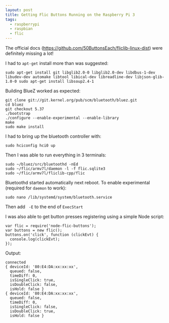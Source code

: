 ```yaml
---
layout: post
title: Getting Flic Buttons Running on the Raspberry Pi 3
tags:
  - raspberrypi
  - raspbian
  - flic
---
```


The official docs (https://github.com/50ButtonsEach/fliclib-linux-dist) were definitely missing a lot!

I had to `apt-get` install more than was suggested:

```
sudo apt-get install git libglib2.0-0 libglib2.0-dev libdbus-1-dev libudev-dev automake libtool libical-dev libreadline-dev libjson-glib-1.0-0 sudo apt-get install libsoup2.4-1
```

Building BlueZ worked as expected:

```
git clone git://git.kernel.org/pub/scm/bluetooth/bluez.git
cd bluez
git checkout 5.37
./bootstrap
./configure --enable-experimental --enable-library
make
sudo make install
```

I had to bring up the bluetooth controller with:

```
sudo hciconfig hci0 up
```

Then I was able to run everything in 3 terminals:

```
sudo ~/bluez/src/bluetoothd -nEd
sudo ~/flic/armv7l/daemon -l -f flic.sqlite3
sudo ~/flic/armv7l/fliclib-cpp/flic
```

Bluetoothd started automatically next reboot. To enable experimental (required for `daemon` to work):

```
sudo nano /lib/systemd/system/bluetooth.service
```

Then add ` -E` to the end of `ExecStart`

I was also able to get button presses registering using a simple Node script:

```
var flic = require('node-flic-buttons');
var buttons = new flic();
buttons.on('click', function (clickEvt) {
  console.log(clickEvt);
});
```

Output:
```
connected
{ deviceId: '80:E4:DA:xx:xx:xx',
  queued: false,
  timeDiff: 0,
  isSingleClick: true,
  isDoubleClick: false,
  isHold: false }
{ deviceId: '80:E4:DA:xx:xx:xx',
  queued: false,
  timeDiff: 0,
  isSingleClick: false,
  isDoubleClick: true,
  isHold: false }
```

